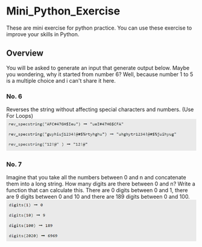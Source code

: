 # Mini_Python_Exercise
These are mini exercise for python practice. You can use these exercise to improve your skills in Python.

## Overview
You will be asked to generate an input that generate output below. Maybe you wondering, why it started from number 6? Well, because number 1 to 5 is a multiple choice and i can't share it here.

### No. 6
Reverses the string without affecting special characters and numbers. (Use For Loops)
![link_text](https://github.com/adibintangprada/Mini_Python_Exercise/blob/main/No.%206.jpg)

### No. 7
Imagine that you take all the numbers between 0 and n and concatenate them into a long string. How many digits are there between 0 and n? Write a function that can calculate this. There are 0 digits between 0 and 1, there are 9 digits between 0 and 10 and there are 189 digits between 0 and 100. <br>
![link_text](https://github.com/adibintangprada/Mini_Python_Exercise/blob/main/No.%207.png)
